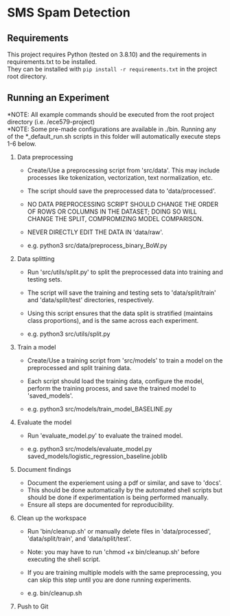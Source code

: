 # SMS Spam Detection

## Requirements
This project requires Python (tested on 3.8.10) and the requirements in requirements.txt to be installed.       
They can be installed with ```pip install -r requirements.txt``` in the project root directory.

## Running an Experiment

*NOTE: All example commands should be executed from the root project directory (i.e. /ece579-project)  
*NOTE: Some pre-made configurations are available in ./bin. Running any of the *_default_run.sh scripts in this folder
will automatically execute steps 1-6 below.

1. Data preprocessing
    - Create/Use a preprocessing script from 'src/data'. This may include processes like tokenization, vectorization, text normalization, etc.
    - The script should save the preprocessed data to 'data/processed'.
    - NO DATA PREPROCESSING SCRIPT SHOULD CHANGE THE ORDER OF ROWS OR COLUMNS IN THE DATASET; DOING SO WILL CHANGE THE SPLIT, COMPROMIZING MODEL COMPARISON.
    - NEVER DIRECTLY EDIT THE DATA IN 'data/raw'.

    - e.g. python3 src/data/preprocess_binary_BoW.py

2. Data splitting
    - Run 'src/utils/split.py' to split the preprocessed data into training and testing sets.
    - The script will save the training and testing sets to 'data/split/train' and 'data/split/test' directories, respectively.
    - Using this script ensures that the data split is stratified (maintains class proportions), and is the same across each experiment.

    - e.g. python3 src/utils/split.py

3. Train a model
    - Create/Use a training script from 'src/models' to train a model on the preprocessed and split training data.
    - Each script should load the training data, configure the model, perform the training process, and save the trained model to 'saved_models'.

    - e.g. python3 src/models/train_model_BASELINE.py

4. Evaluate the model
    - Run 'evaluate_model.py' to evaluate the trained model.

    - e.g. python3 src/models/evaluate_model.py saved_models/logistic_regression_baseline.joblib

5. Document findings
    - Document the experiement using a pdf or similar, and save to 'docs'.
    - This should be done automatically by the automated shell scripts but should be done if experimentation is being
performed manually.
    - Ensure all steps are documented for reproducibility.

6. Clean up the workspace
    - Run 'bin/cleanup.sh' or manually delete files in 'data/processed', 'data/split/train', and 'data/split/test'.
    -   Note: you may have to run 'chmod +x bin/cleanup.sh' before executing the shell script.
    - If you are training multiple models with the same preprocessing, you can skip this step until you are done running experiments.

    - e.g. bin/cleanup.sh

7. Push to Git
